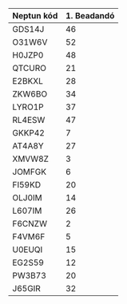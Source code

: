 | Neptun kód | 1. Beadandó |
| ---------- | ----------- |
| GDS14J | 46 |
| O31W6V | 52 |
| H0JZP0 | 48 |
| QTCURO | 21 |
| E2BKXL | 28 |
| ZKW6BO | 34 |
| LYRO1P | 37 |
| RL4ESW | 47 |
| GKKP42 | 7 | 
| AT4A8Y | 27 | 
| XMVW8Z | 3 | 
| JOMFGK | 6 |
| FI59KD | 20 | 
| OLJ0IM | 14 |
| L607IM | 26 |
| F6CNZW | 2 | 
| F4VM6F | 5 | 
| U0EUQI | 15 | 
| EG2S59 | 12 | 
| PW3B73 | 20 | 
| J65GIR | 32 | 
